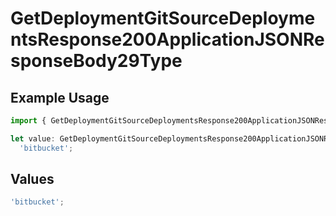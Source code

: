 # GetDeploymentGitSourceDeploymentsResponse200ApplicationJSONResponseBody29Type

## Example Usage

```typescript
import { GetDeploymentGitSourceDeploymentsResponse200ApplicationJSONResponseBody29Type } from '@vercel/client/models/operations';

let value: GetDeploymentGitSourceDeploymentsResponse200ApplicationJSONResponseBody29Type =
  'bitbucket';
```

## Values

```typescript
'bitbucket';
```
